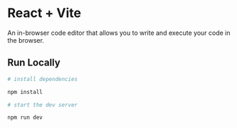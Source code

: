 # React + Vite

An in-browser code editor that allows you to write and execute your code in the browser.

## Run Locally

```bash
# install dependencies

npm install

# start the dev server

npm run dev
```